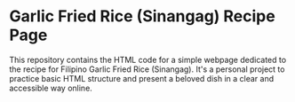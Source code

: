 # Garlic Fried Rice (Sinangag) Recipe Page

This repository contains the HTML code for a simple webpage dedicated to the recipe for Filipino Garlic Fried Rice (Sinangag). It's a personal project to practice basic HTML structure and present a beloved dish in a clear and accessible way online.